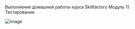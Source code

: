 Выполнение домашней работы курса Skillfactory Модуль 11. Тестирование.

![image](https://user-images.githubusercontent.com/57951559/197568366-c1d6245e-7bf5-4354-bffc-a6a7a94613ae.png)
